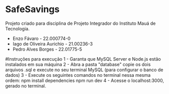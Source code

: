 # SafeSavings

Projeto criado para disciplina de Projeto Integrador do Instituto Mauá de Tecnologia.

- Enzo Fávaro - 22.000774-0
- Iago de Oliveira Aurichio - 21.00236-3
- Pedro Alves Borges - 22.01775-5

#Instruções para execução
1 - Garanta que MySQL Server e Node.js estão instalados em sua máquina
2 - Abra a pasta "database" copie os dois arquivos .sql e execute no seu terminal MySQL (para configurar o banco de dados)
3 - Execute os seguintes comandos no terminal nessa mesma ordem:
  npm install dependencies
  npm run dev
4 - Acesse o localhost:3000, gerado no terminal.

